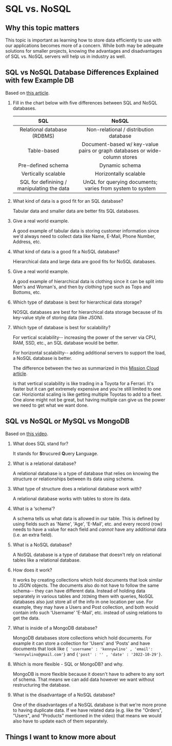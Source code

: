 # SQL vs. NoSQL

## Why this topic matters

This topic is important as learning how to store data efficiently to use with our applications becomes more of a concern. While both may be adequate solutions for smaller projects, knowing the advantages and disadvantages of SQL vs. NoSQL servers will help us in industry as well.

## SQL vs NoSQL Database Differences Explained with few Example DB

Based on [this article](https://www.thegeekstuff.com/2014/01/sql-vs-nosql-db/?utm_source=tuicool).

1. Fill in the chart below with five differences between SQL and NoSQL databases.

   |                     SQL                     |                                   NoSQL                                    |
   | :-----------------------------------------: | :------------------------------------------------------------------------: |
   |         Relational database (RDBMS)         |                   Non-relational / distribution database                   |
   |                 Table-based                 | Document-based w/ key-value pairs or graph databases or wide-column stores |
   |             Pre-defined schema              |                               Dynamic schema                               |
   |             Vertically scalable             |                           Horizontally scalable                            |
   | SQL for  definining / manipulating the data |         UnQL for querying documents; varies from system to system          |

2. What kind of data is a good fit for an SQL database?

    Tabular data and smaller data are better fits SQL databases.

3. Give a real world example.

    A good example of tabular data is storing customer information since we'd always need to collect data like Name, E-Mail, Phone Number, Address, etc.

4. What kind of data is a good fit a NoSQL database?

    Hierarchical data and large data are good fits for NoSQL databases.

5. Give a real world example.

    A good example of hierarchical data is clothing since it can be split into Men's and Woman's, and then by clothing type such as Tops and Bottoms, etc.

6. Which type of database is best for hierarchical data storage?

    NOSQL databases are best for hierarchical data storage because of its key-value style of storing data (like JSON).

7. Which type of database is best for scalability?

    For vertical scalability-- increasing the power of the server via CPU, RAM, SSD, etc., an SQL database would be better.

    For horizontal scalabiilty-- adding additional servers to support the load, a NoSQL database is better.

    The difference between the two as summarized in this [Mission Cloud article](<https://www.missioncloud.com/blog/horizontal-vs-vertical-scaling-which-is-right-for-your-app#:~:text=With%20vertical%20scaling%20(%E2%80%9Cscaling%20up,memory%20workload%20across%20multiple%20devices>).

     is that vertical scalability is like trading in a Toyota for a Ferrari. It's faster but it can get extremely expensive and you're still limited to one car. Horiziontal scaling is like getting multiple Toyotas to add to a fleet. One alone might not be great, but having multiple can give us the power we need to get what we want done.

## SQL vs NoSQL or MySQL vs MongoDB

Based on [this video](https://www.youtube.com/watch?v=ZS_kXvOeQ5Y).

1. What does SQL stand for?

    It stands for **S**trucured **Q**uery **L**anguage.
 
2. What is a relational database?

    A relational database is a type of database that relies on knowing the structure or relationships between its data using schema.

3. What type of structure does a relational database work with?

    A relational database works with tables to store its data.

4. What is a ‘schema’?

    A schema tells us what data is allowed in our table. This is defined by using fields such as 'Name', 'Age', 'E-Mail', etc. and every record (row) needs to have a value for each field and *cannot* have any additional data (i.e. an extra field).

5. What is a NoSQL database?

    A NoSQL database is a type of database that doesn't rely on relational tables like a relational database.

6. How does it work?

    It works by creating collections which hold documents that look similar to JSON objects. The documents also do not have to follow the same schema-- they can have different data. Instead of holding data separately in various tables and `JOIN`ing them with queries, NoSQL databases also just store all of the info in one location per use. For example, they may have a Users and Post collection, and both would contain info such 'Username' 'E-Mail', etc. instead of using relations to get the data.

7. What is inside of a MongoDB database?

    MongoDB databases store collections which hold documents. For example it can store a collection for 'Users' and 'Posts' and have documents that look like `{ 'username' : 'kennywlino' , 'email': 'kennywlino@gmail.com'}` and `{'post' : '' , 'date' : '2022-10-29'}`.

8. Which is more flexible - SQL or MongoDB? and why.

    MongoDB is more flexible because it doesn't have to adhere to any sort of schema. That means we can add data however we want without restructuring the database.

9. What is the disadvantage of a NoSQL database?

    One of the disadvantages of a NoSQL database is that we're more prone to having duplicate data. If we have related data (e.g. like the "Orders", "Users", and "Products" mentioned in the video) that means we would also have to update each of them separately.

## Things I want to know more about
